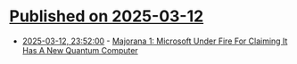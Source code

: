 # [Published on 2025-03-12](index.md)

* [2025-03-12, 23:52:00](https://soylentnews.org/article.pl?sid=25/03/12/1134222&from=rss) - [Majorana 1: Microsoft Under Fire For Claiming It Has A New Quantum Computer](https://soylentnews.org/article.pl?sid=25/03/12/1134222&from=rss)
